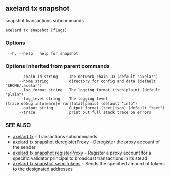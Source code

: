 ## axelard tx snapshot

snapshot transactions subcommands

```
axelard tx snapshot [flags]
```

### Options

```
  -h, --help   help for snapshot
```

### Options inherited from parent commands

```
      --chain-id string     The network chain ID (default "axelar")
      --home string         directory for config and data (default "$HOME/.axelar")
      --log_format string   The logging format (json|plain) (default "plain")
      --log_level string    The logging level (trace|debug|info|warn|error|fatal|panic) (default "info")
      --output string       Output format (text|json) (default "text")
      --trace               print out full stack trace on errors
```

### SEE ALSO

- [axelard tx](axelard_tx.md)	 - Transactions subcommands
- [axelard tx snapshot deregisterProxy](axelard_tx_snapshot_deregisterProxy.md)	 - Deregister the proxy account of the sender
- [axelard tx snapshot registerProxy](axelard_tx_snapshot_registerProxy.md)	 - Register a proxy account for a specific validator principal to broadcast transactions in its stead
- [axelard tx snapshot sendTokens](axelard_tx_snapshot_sendTokens.md)	 - Sends the specified amount of tokens to the designated addresses
